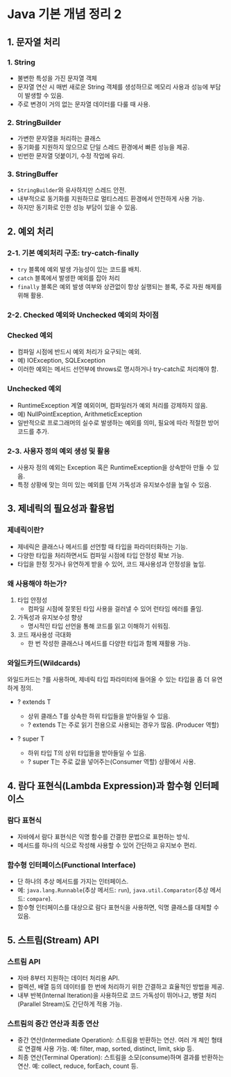 # Java 기본 개념 정리 2

## 1. 문자열 처리
### 1. String
- 불변한 특성을 가진 문자열 객체
- 문자열 연산 시 매번 새로운 String 객체를 생성하므로 메모리 사용과 성능에 부담이 발생할 수 있음.
- 주로 변경이 거의 없는 문자열 데이터를 다룰 때 사용.

### 2. StringBuilder
- 가변한 문자열을 처리하는 클래스
- 동기화를 지원하지 않으므로 단일 스레드 환경에서 빠른 성능을 제공.
- 빈번한 문자열 덧붙이기, 수정 작업에 유리.

### 3. StringBuffer
- `StringBuilder`와 유사하지만 스레드 안전.
- 내부적으로 동기화를 지원하므로 멀티스레드 환경에서 안전하게 사용 가능.
- 하지만 동기화로 인한 성능 부담이 있을 수 있음.

## 2. 예외 처리
### 2-1. 기본 예외처리 구조: try-catch-finally
- `try` 블록에 예외 발생 가능성이 있는 코드를 배치.
- `catch` 블록에서 발생한 예외를 잡아 처리
- `finally` 블록은 예외 발생 여부와 상관없이 항상 실행되는 블록, 주로 자원 해제를 위해 활용.

### 2-2. Checked 예외와 Unchecked 예외의 차이점
### Checked 예외
- 컴파일 시점에 반드시 예외 처리가 요구되는 예외.
- 예) IOException, SQLException
- 이러한 예외는 메서드 선언부에 throws로 명시하거나 try-catch로 처리해야 함.

### Unchecked 예외
- RuntimeException 계열 예외이며, 컴파일러가 예외 처리를 강제하지 않음.
- 예) NullPointException, ArithmeticException
- 일반적으로 프로그래머의 실수로 발생하는 예외를 의미, 필요에 따라 적절한 방어 코드를 추가.

### 2-3. 사용자 정의 예외 생성 및 활용
- 사용자 정의 예외는 Exception 혹은 RuntimeException을 상속받아 만들 수 있음.
- 특정 상황에 맞는 의미 있는 예외를 던져 가독성과 유지보수성을 높일 수 있음.

## 3. 제네릭의 필요성과 활용법
### 제네릭이란?
- 제네릭은 클래스나 메서드를 선언할 때 타입을 파라미터화하는 기능.
- 다양한 타입을 처리하면서도 컴파일 시점에 타입 안정성 확보 가능.
- 타입을 한정 짓거나 유연하게 받을 수 있어, 코드 재사용성과 안정성을 높임.

### 왜 사용해야 하는가?
1. 타입 안정성
   - 컴파일 시점에 잘못된 타입 사용을 걸러낼 수 있어 런타임 에러를 줄임.
2. 가독성과 유지보수성 향상
   - 명시적인 타입 선언을 통해 코드를 읽고 이해하기 쉬워짐.
3. 코드 재사용성 극대화
   - 한 번 작성한 클래스나 메서드를 다양한 타입과 함께 재활용 가능.

### 와일드카드(Wildcards)

와일드카드는 ?를 사용하며, 제네릭 타입 파라미터에 들어올 수 있는 타입을 좀 더 유연하게 정의.

- ? extends T
  - 상위 클래스 T를 상속한 하위 타입들을 받아들일 수 있음.
  - ? extends T는 주로 읽기 전용으로 사용되는 경우가 많음. (Producer 역할)

- ? super T
  - 하위 타입 T의 상위 타입들을 받아들일 수 있음.
  - ? super T는 주로 값을 넣어주는(Consumer 역할) 상황에서 사용.

## 4. 람다 표현식(Lambda Expression)과 함수형 인터페이스

### 람다 표현식
- 자바에서 람다 표현식은 익명 함수를 간결한 문법으로 표현하는 방식.
- 메서드를 하나의 식으로 작성해 사용할 수 있어 간단하고 유지보수 편리.

### 함수형 인터페이스(Functional Interface)
- 단 하나의 추상 메서드를 가지는 인터페이스.
- 예: `java.lang.Runnable`(추상 메서드: `run`), `java.util.Comparator`(추상 메서드: `compare`).
- 함수형 인터페이스를 대상으로 람다 표현식을 사용하면, 익명 클래스를 대체할 수 있음.

## 5. 스트림(Stream) API

### 스트림 API
- 자바 8부터 지원하는 데이터 처리용 API.
- 컬렉션, 배열 등의 데이터를 한 번에 처리하기 위한 간결하고 효율적인 방법을 제공.
- 내부 반복(Internal Iteration)을 사용하므로 코드 가독성이 뛰어나고, 병렬 처리(Parallel Stream)도 간단하게 적용 가능.

### 스트림의 중간 연산과 최종 연산
- 중간 연산(Intermediate Operation): 스트림을 반환하는 연산. 여러 개 체인 형태로 연결해 사용 가능. 예: filter, map, sorted, distinct, limit, skip 등.
- 최종 연산(Terminal Operation): 스트림을 소모(consume)하며 결과를 반환하는 연산. 예: collect, reduce, forEach, count 등.
